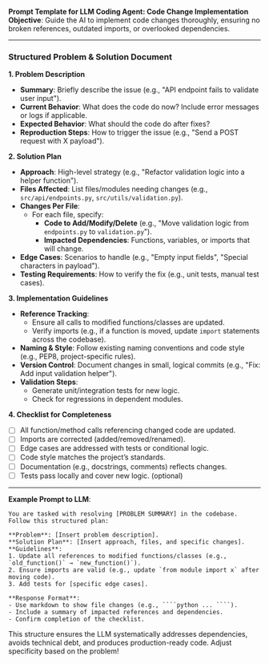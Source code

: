 **Prompt Template for LLM Coding Agent: Code Change Implementation**  
**Objective**: Guide the AI to implement code changes thoroughly, ensuring no broken references, outdated imports, or overlooked dependencies.  

---

### **Structured Problem & Solution Document**  
**1. Problem Description**  
- **Summary**: Briefly describe the issue (e.g., "API endpoint fails to validate user input").  
- **Current Behavior**: What does the code do now? Include error messages or logs if applicable.  
- **Expected Behavior**: What should the code do after fixes?  
- **Reproduction Steps**: How to trigger the issue (e.g., "Send a POST request with X payload").  

**2. Solution Plan**  
- **Approach**: High-level strategy (e.g., "Refactor validation logic into a helper function").  
- **Files Affected**: List files/modules needing changes (e.g., `src/api/endpoints.py`, `src/utils/validation.py`).  
- **Changes Per File**:  
  - For each file, specify:  
    - **Code to Add/Modify/Delete** (e.g., "Move validation logic from `endpoints.py` to `validation.py`").  
    - **Impacted Dependencies**: Functions, variables, or imports that will change.  
- **Edge Cases**: Scenarios to handle (e.g., "Empty input fields", "Special characters in payload").  
- **Testing Requirements**: How to verify the fix (e.g., unit tests, manual test cases).  

**3. Implementation Guidelines**  
- **Reference Tracking**:  
  - Ensure all calls to modified functions/classes are updated.  
  - Verify imports (e.g., if a function is moved, update `import` statements across the codebase).  
- **Naming & Style**: Follow existing naming conventions and code style (e.g., PEP8, project-specific rules).  
- **Version Control**: Document changes in small, logical commits (e.g., "Fix: Add input validation helper").  
- **Validation Steps**:  
  - Generate unit/integration tests for new logic.  
  - Check for regressions in dependent modules.  

**4. Checklist for Completeness**  
- [ ] All function/method calls referencing changed code are updated.  
- [ ] Imports are corrected (added/removed/renamed).  
- [ ] Edge cases are addressed with tests or conditional logic.  
- [ ] Code style matches the project’s standards.  
- [ ] Documentation (e.g., docstrings, comments) reflects changes.  
- [ ] Tests pass locally and cover new logic. (optional) 

---

**Example Prompt to LLM**:  
```  
You are tasked with resolving [PROBLEM SUMMARY] in the codebase. Follow this structured plan:  

**Problem**: [Insert problem description].  
**Solution Plan**: [Insert approach, files, and specific changes].  
**Guidelines**:  
1. Update all references to modified functions/classes (e.g., `old_function()` → `new_function()`).  
2. Ensure imports are valid (e.g., update `from module import x` after moving code).  
3. Add tests for [specific edge cases].  

**Response Format**:  
- Use markdown to show file changes (e.g., ````python ... ````).  
- Include a summary of impacted references and dependencies.  
- Confirm completion of the checklist.  
```  

This structure ensures the LLM systematically addresses dependencies, avoids technical debt, and produces production-ready code. Adjust specificity based on the problem!